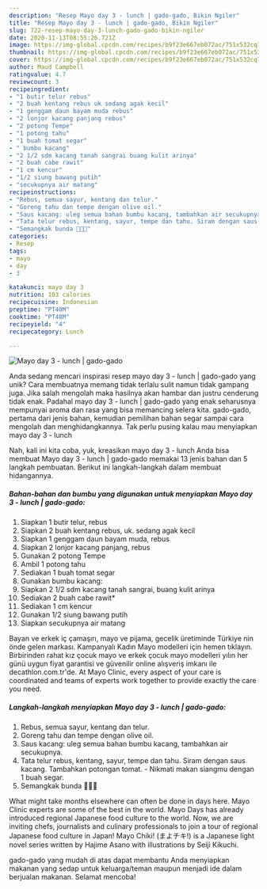 ```yaml
---
description: "Resep Mayo day 3 - lunch | gado-gado, Bikin Ngiler"
title: "Resep Mayo day 3 - lunch | gado-gado, Bikin Ngiler"
slug: 722-resep-mayo-day-3-lunch-gado-gado-bikin-ngiler
date: 2020-11-13T08:55:26.721Z
image: https://img-global.cpcdn.com/recipes/b9f23e667eb072ac/751x532cq70/mayo-day-3-lunch-gado-gado-foto-resep-utama.jpg
thumbnail: https://img-global.cpcdn.com/recipes/b9f23e667eb072ac/751x532cq70/mayo-day-3-lunch-gado-gado-foto-resep-utama.jpg
cover: https://img-global.cpcdn.com/recipes/b9f23e667eb072ac/751x532cq70/mayo-day-3-lunch-gado-gado-foto-resep-utama.jpg
author: Maud Campbell
ratingvalue: 4.7
reviewcount: 3
recipeingredient:
- "1 butir telur rebus"
- "2 buah kentang rebus uk sedang agak kecil"
- "1 genggam daun bayam muda rebus"
- "2 lonjor kacang panjang rebus"
- "2 potong Tempe"
- "1 potong tahu"
- "1 buah tomat segar"
- " bumbu kacang"
- "2 1/2 sdm kacang tanah sangrai buang kulit arinya"
- "2 buah cabe rawit"
- "1 cm kencur"
- "1/2 siung bawang putih"
- "secukupnya air matang"
recipeinstructions:
- "Rebus, semua sayur, kentang dan telur."
- "Goreng tahu dan tempe dengan olive oil."
- "Saus kacang: uleg semua bahan bumbu kacang, tambahkan air secukupnya."
- "Tata telur rebus, kentang, sayur, tempe dan tahu. Siram dengan saus kacang. Tambahkan potongan tomat. Nikmati makan siangmu dengan 1 buah segar."
- "Semangkak bunda 🙌🙌🙌"
categories:
- Resep
tags:
- mayo
- day
- 3

katakunci: mayo day 3 
nutrition: 103 calories
recipecuisine: Indonesian
preptime: "PT40M"
cooktime: "PT48M"
recipeyield: "4"
recipecategory: Lunch

---
```



![Mayo day 3 - lunch | gado-gado](https://img-global.cpcdn.com/recipes/b9f23e667eb072ac/751x532cq70/mayo-day-3-lunch-gado-gado-foto-resep-utama.jpg)

Anda sedang mencari inspirasi resep mayo day 3 - lunch | gado-gado yang unik? Cara membuatnya memang tidak terlalu sulit namun tidak gampang juga. Jika salah mengolah maka hasilnya akan hambar dan justru cenderung tidak enak. Padahal mayo day 3 - lunch | gado-gado yang enak seharusnya mempunyai aroma dan rasa yang bisa memancing selera kita.
 gado-gado, pertama dari jenis bahan, kemudian pemilihan bahan segar sampai cara mengolah dan menghidangkannya. Tak perlu pusing kalau mau menyiapkan mayo day 3 - lunch 

Nah, kali ini kita coba, yuk, kreasikan mayo day 3 - lunch  Anda bisa membuat Mayo day 3 - lunch | gado-gado memakai 13 jenis bahan dan 5 langkah pembuatan. Berikut ini langkah-langkah dalam membuat hidangannya.

<!--inarticleads1-->

##### Bahan-bahan dan bumbu yang digunakan untuk menyiapkan Mayo day 3 - lunch | gado-gado:

1. Siapkan 1 butir telur, rebus
1. Siapkan 2 buah kentang rebus, uk. sedang agak kecil
1. Siapkan 1 genggam daun bayam muda, rebus
1. Siapkan 2 lonjor kacang panjang, rebus
1. Gunakan 2 potong Tempe
1. Ambil 1 potong tahu
1. Sediakan 1 buah tomat segar
1. Gunakan  bumbu kacang:
1. Siapkan 2 1/2 sdm kacang tanah sangrai, buang kulit arinya
1. Sediakan 2 buah cabe rawit*
1. Sediakan 1 cm kencur
1. Gunakan 1/2 siung bawang putih
1. Siapkan secukupnya air matang


Bayan ve erkek iç çamaşırı, mayo ve pijama, gecelik üretiminde Türkiye nin önde gelen markası. Kampanyalı Kadın Mayo modelleri için hemen tıklayın. Birbirinden rahat kız çocuk mayo ve erkek çocuk mayo modelleri yılın her günü uygun fiyat garantisi ve güvenilir online alışveriş imkanı ile decathlon.com.tr&#39;de. At Mayo Clinic, every aspect of your care is coordinated and teams of experts work together to provide exactly the care you need. 

<!--inarticleads2-->

##### Langkah-langkah menyiapkan Mayo day 3 - lunch | gado-gado:

1. Rebus, semua sayur, kentang dan telur.
1. Goreng tahu dan tempe dengan olive oil.
1. Saus kacang: uleg semua bahan bumbu kacang, tambahkan air secukupnya.
1. Tata telur rebus, kentang, sayur, tempe dan tahu. Siram dengan saus kacang. Tambahkan potongan tomat. - Nikmati makan siangmu dengan 1 buah segar.
1. Semangkak bunda 🙌🙌🙌


What might take months elsewhere can often be done in days here. Mayo Clinic experts are some of the best in the world. Mayo Days has already introduced regional Japanese food culture to the world. Now, we are inviting chefs, journalists and culinary professionals to join a tour of regional Japanese food culture in Japan! Mayo Chiki! (まよチキ!) is a Japanese light novel series written by Hajime Asano with illustrations by Seiji Kikuchi. 

 gado-gado yang mudah di atas dapat membantu Anda menyiapkan makanan yang sedap untuk keluarga/teman maupun menjadi ide dalam berjualan makanan. Selamat mencoba!
